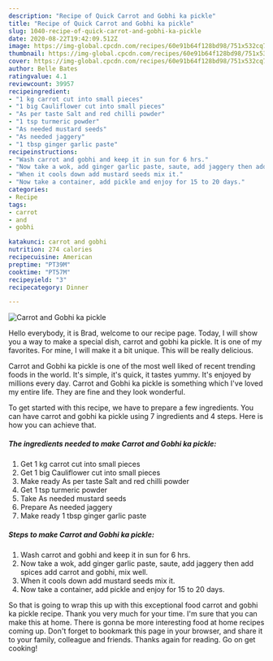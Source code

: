 ```yaml
---
description: "Recipe of Quick Carrot and Gobhi ka pickle"
title: "Recipe of Quick Carrot and Gobhi ka pickle"
slug: 1040-recipe-of-quick-carrot-and-gobhi-ka-pickle
date: 2020-08-22T19:42:09.512Z
image: https://img-global.cpcdn.com/recipes/60e91b64f128bd98/751x532cq70/carrot-and-gobhi-ka-pickle-recipe-main-photo.jpg
thumbnail: https://img-global.cpcdn.com/recipes/60e91b64f128bd98/751x532cq70/carrot-and-gobhi-ka-pickle-recipe-main-photo.jpg
cover: https://img-global.cpcdn.com/recipes/60e91b64f128bd98/751x532cq70/carrot-and-gobhi-ka-pickle-recipe-main-photo.jpg
author: Belle Bates
ratingvalue: 4.1
reviewcount: 39957
recipeingredient:
- "1 kg carrot cut into small pieces"
- "1 big Cauliflower cut into small pieces"
- "As per taste Salt and red chilli powder"
- "1 tsp turmeric powder"
- "As needed mustard seeds"
- "As needed jaggery"
- "1 tbsp ginger garlic paste"
recipeinstructions:
- "Wash carrot and gobhi and keep it in sun for 6 hrs."
- "Now take a wok, add ginger garlic paste, saute, add jaggery then add spices add carrot and gobhi, mix well."
- "When it cools down add mustard seeds mix it."
- "Now take a container, add pickle and enjoy for 15 to 20 days."
categories:
- Recipe
tags:
- carrot
- and
- gobhi

katakunci: carrot and gobhi 
nutrition: 274 calories
recipecuisine: American
preptime: "PT39M"
cooktime: "PT57M"
recipeyield: "3"
recipecategory: Dinner

---
```



![Carrot and Gobhi ka pickle](https://img-global.cpcdn.com/recipes/60e91b64f128bd98/751x532cq70/carrot-and-gobhi-ka-pickle-recipe-main-photo.jpg)

Hello everybody, it is Brad, welcome to our recipe page. Today, I will show you a way to make a special dish, carrot and gobhi ka pickle. It is one of my favorites. For mine, I will make it a bit unique. This will be really delicious.

Carrot and Gobhi ka pickle is one of the most well liked of recent trending foods in the world. It's simple, it's quick, it tastes yummy. It's enjoyed by millions every day. Carrot and Gobhi ka pickle is something which I've loved my entire life. They are fine and they look wonderful.




To get started with this recipe, we have to prepare a few ingredients. You can have carrot and gobhi ka pickle using 7 ingredients and 4 steps. Here is how you can achieve that.

<!--inarticleads1-->

##### The ingredients needed to make Carrot and Gobhi ka pickle:

1. Get 1 kg carrot cut into small pieces
1. Get 1 big Cauliflower cut into small pieces
1. Make ready As per taste Salt and red chilli powder
1. Get 1 tsp turmeric powder
1. Take As needed mustard seeds
1. Prepare As needed jaggery
1. Make ready 1 tbsp ginger garlic paste




<!--inarticleads2-->

##### Steps to make Carrot and Gobhi ka pickle:

1. Wash carrot and gobhi and keep it in sun for 6 hrs.
1. Now take a wok, add ginger garlic paste, saute, add jaggery then add spices add carrot and gobhi, mix well.
1. When it cools down add mustard seeds mix it.
1. Now take a container, add pickle and enjoy for 15 to 20 days.




So that is going to wrap this up with this exceptional food carrot and gobhi ka pickle recipe. Thank you very much for your time. I'm sure that you can make this at home. There is gonna be more interesting food at home recipes coming up. Don't forget to bookmark this page in your browser, and share it to your family, colleague and friends. Thanks again for reading. Go on get cooking!
